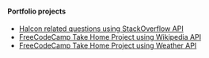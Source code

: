 #### Portfolio projects
- <a href="https://machine-vision-questions.herokuapp.com/" target="_blank">Halcon related questions using StackOverflow API</a>
- <a href="https://freecodecamp-wikipedia-viewer.herokuapp.com/" target="_blank">FreeCodeCamp Take Home Project using Wikipedia API</a>
- <a href="https://freecodecamp-weather-app.herokuapp.com/" target="_blank">FreeCodeCamp Take Home Project using Weather API</a>
